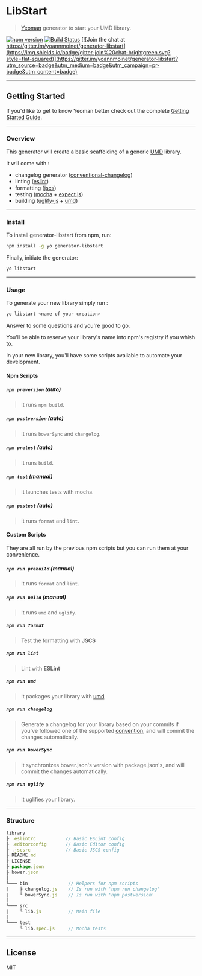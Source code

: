 # LibStart

> [Yeoman](http://yeoman.io) generator to start your UMD library.

[![npm version](https://img.shields.io/npm/v/generator-libstart.svg?style=flat-squared)](http://badge.fury.io/js/generator-libstart)
[![Build Status](https://img.shields.io/travis/yoannmoinet/generator-libstart.svg?style=flat-squared)](https://travis-ci.org/yoannmoinet/generator-libstart)
[![Join the chat at https://gitter.im/yoannmoinet/generator-libstart](https://img.shields.io/badge/gitter-join%20chat-brightgreen.svg?style=flat-squared)](https://gitter.im/yoannmoinet/generator-libstart?utm_source=badge&utm_medium=badge&utm_campaign=pr-badge&utm_content=badge)

----

## Getting Started
If you'd like to get to know Yeoman better check out the complete [Getting Started Guide](https://github.com/yeoman/yeoman/wiki/Getting-Started).

----

### Overview
This generator will create a basic scaffolding of a generic [UMD](https://github.com/umdjs/umd) library.

It will come with :
- changelog generator ([conventional-changelog](https://github.com/ajoslin/conventional-changelog))
- linting ([eslint](http://eslint.org/))
- formatting ([jscs](http://jscs.info/))
- testing ([mocha](http://mochajs.org/) + [expect.js](https://github.com/Automattic/expect.js))
- building ([uglify-js](https://github.com/mishoo/UglifyJS2) + [umd](https://github.com/ForbesLindesay/umd))

----

### Install
To install generator-libstart from npm, run:

```bash
npm install -g yo generator-libstart
```

Finally, initiate the generator:

```bash
yo libstart
```

----

### Usage

To generate your new library simply run :

```bash
yo libstart <name of your creation>
```

Answer to some questions and you're good to go.

You'll be able to reserve your library's name into npm's registry if you whish to.

In your new library, you'll have some scripts available to automate your development.

#### Npm Scripts
##### `npm preversion` (auto)
> It runs `npm build`.

##### `npm postversion` (auto)
> It runs `bowerSync` and `changelog`.

##### `npm pretest` (auto)
> It runs `build`.

##### `npm test` (manual)
> It launches tests with mocha.

##### `npm postest` (auto)
> It runs `format` and `lint`.

#### Custom Scripts
They are all run by the previous npm scripts but you can run them at your convenience.

##### `npm run prebuild` (manual)
> It runs `format` and `lint`.

##### `npm run build` (manual)
> It runs `umd` and `uglify`.

##### `npm run format`
> Test the formatting with **JSCS**

##### `npm run lint`
> Lint with **ESLint**

##### `npm run umd`
> It packages your library with [umd](https://www.npmjs.com/package/umd)

##### `npm run changelog`
> Generate a changelog for your library based on your commits if you've followed one of the supported [convention](https://github.com/ajoslin/conventional-changelog/tree/master/conventions),
> and will commit the changes automatically.

##### `npm run bowerSync`
> It synchronizes bower.json's version with package.json's,
> and will commit the changes automatically.

##### `npm run uglify`
> It uglifies your library.

----

### Structure

```javascript
library
├ .eslintrc           // Basic ESLint config
├ .editorconfig       // Basic Editor config
├ .jscsrc             // Basic JSCS config
├ README.md
├ LICENSE
├ package.json
├ bower.json
│
└─── bin               // Helpers for npm scripts
|    ├ changelog.js    // Is run with 'npm run changelog'
|    └ bowerSync.js    // Is run with 'npm postversion'
|
└─── src
|    └ lib.js          // Main file
|
└─── test
     └ lib.spec.js     // Mocha tests
```

----

## License

MIT
